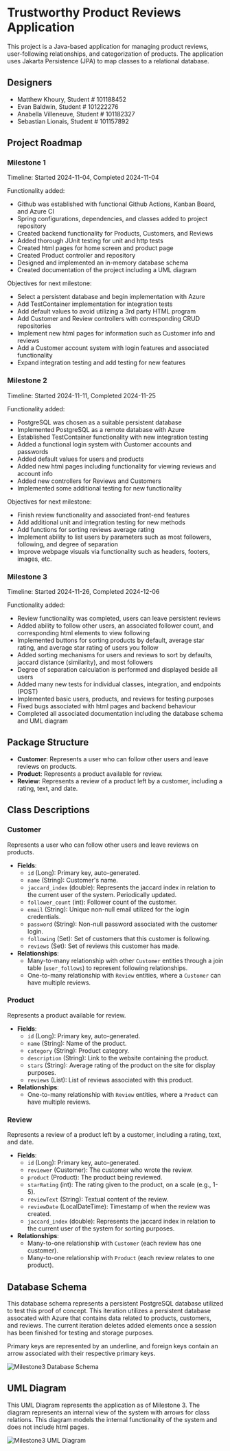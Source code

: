 # Trustworthy Product Reviews Application

This project is a Java-based application for managing product reviews, user-following relationships, and categorization of products. The application uses Jakarta Persistence (JPA) to map classes to a relational database.

## Designers
- Matthew Khoury, Student # 101188452  
- Evan Baldwin, Student # 101222276  
- Anabella Villeneuve, Student # 101182327   
- Sebastian Lionais, Student # 101157892

## Project Roadmap

### Milestone 1 

Timeline: Started 2024-11-04, Completed 2024-11-04

Functionality added:
- Github was established with functional Github Actions, Kanban Board, and Azure CI
- Spring configurations, dependencies, and classes added to project repository
- Created backend functionality for Products, Customers, and Reviews
- Added thorough JUnit testing for unit and http tests
- Created html pages for home screen and product page
- Created Product controller and repository
- Designed and implemented an in-memory database schema
- Created documentation of the project including a UML diagram

Objectives for next milestone:
- Select a persistent database and begin implementation with Azure
- Add TestContainer implementation for integration tests
- Add default values to avoid utilizing a 3rd party HTML program
- Add Customer and Review controllers with corresponding CRUD repositories
- Implement new html pages for information such as Customer info and reviews
- Add a Customer account system with login features and associated functionality
- Expand integration testing and add testing for new features

### Milestone 2

Timeline: Started 2024-11-11, Completed 2024-11-25

Functionality added:
- PostgreSQL was chosen as a suitable persistent database
- Implemented PostgreSQL as a remote database with Azure
- Established TestContainer functionality with new integration testing
- Added a functional login system with Customer accounts and passwords
- Added default values for users and products
- Added new html pages including functionality for viewing reviews and account info
- Added new controllers for Reviews and Customers
- Implemented some additional testing for new functionality

Objectives for next milestone:
- Finish review functionality and associated front-end features
- Add additional unit and integration testing for new methods
- Add functions for sorting reviews average rating
- Implement ability to list users by parameters such as most followers, following, and degree of separation
- Improve webpage visuals via functionality such as headers, footers, images, etc.

### Milestone 3

Timeline: Started 2024-11-26, Completed 2024-12-06

Functionality added:
- Review functionality was completed, users can leave persistent reviews
- Added ability to follow other users, an associated follower count, and corresponding html elements to view following
- Implemented buttons for sorting products by default, average star rating, and average star rating of users you follow
- Added sorting mechanisms for users and reviews to sort by defaults, jaccard distance (similarity), and most followers
- Degree of separation calculation is performed and displayed beside all users
- Added many new tests for individual classes, integration, and endpoints (POST)
- Implemented basic users, products, and reviews for testing purposes
- Fixed bugs associated with html pages and backend behaviour
- Completed all associated documentation including the database schema and UML diagram

## Package Structure

- **Customer**: Represents a user who can follow other users and leave reviews on products.
- **Product**: Represents a product available for review.
- **Review**: Represents a review of a product left by a customer, including a rating, text, and date.

## Class Descriptions

### Customer

Represents a user who can follow other users and leave reviews on products.

- **Fields**:
  - `id` (Long): Primary key, auto-generated.
  - `name` (String): Customer's name.
  - `jaccard_index` (double): Represents the jaccard index in relation to the current user of the system. Periodically updated.
  - `follower_count` (int): Follower count of the customer.
  - `email` (String): Unique non-null email utilized for the login credentials.
  - `password` (String): Non-null password associated with the customer login.
  - `following` (Set<Customer>): Set of customers that this customer is following.
  - `reviews` (Set<Review>): Set of reviews this customer has made.
- **Relationships**:
  - Many-to-many relationship with other `Customer` entities through a join table (`user_follows`) to represent following relationships.
  - One-to-many relationship with `Review` entities, where a `Customer` can have multiple reviews.

### Product

Represents a product available for review.

- **Fields**:
  - `id` (Long): Primary key, auto-generated.
  - `name` (String): Name of the product.
  - `category` (String): Product category.
  - `description` (String): Link to the website containing the product.
  - `stars` (String): Average rating of the product on the site for display purposes.
  - `reviews` (List<Review>): List of reviews associated with this product.
- **Relationships**:
  - One-to-many relationship with `Review` entities, where a `Product` can have multiple reviews.


### Review

Represents a review of a product left by a customer, including a rating, text, and date.

- **Fields**:
  - `id` (Long): Primary key, auto-generated.
  - `reviewer` (Customer): The customer who wrote the review.
  - `product` (Product): The product being reviewed.
  - `starRating` (int): The rating given to the product, on a scale (e.g., 1-5).
  - `reviewText` (String): Textual content of the review.
  - `reviewDate` (LocalDateTime): Timestamp of when the review was created.
  - `jaccard_index` (double): Represents the jaccard index in relation to the current user of the system for sorting purposes.
- **Relationships**:
  - Many-to-one relationship with `Customer` (each review has one customer).
  - Many-to-one relationship with `Product` (each review relates to one product).

## Database Schema

This database schema represents a persistent PostgreSQL database utilized to test this proof of concept. This iteration utilizes
a persistent database assocated with Azure that contains data related to products, customers, and reviews. The current iteration 
deletes added elements once a session has been finished for testing and storage purposes. 

Primary keys are represented by an underline, and foreign keys contain an arrow associated with their respective primary keys.

![Milestone3 Database Schema](https://github.com/user-attachments/assets/c5d2d752-9c8d-40f3-a3dd-5e873fb15e61)

## UML Diagram

This UML Diagram represents the application as of Milestone 3. The diagram represents an internal view of the system with arrows 
for class relations. This diagram models the internal functionality of the system and does not include html pages.

![Milestone3 UML Diagram](https://github.com/user-attachments/assets/6f85be45-26ad-4a24-89b2-270c20110dec)

